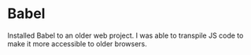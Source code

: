 # Babel

Installed Babel to an older web project. I was able to transpile JS code to make it more accessible to older browsers.
